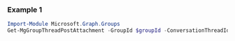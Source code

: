 ### Example 1
```powershell
Import-Module Microsoft.Graph.Groups
Get-MgGroupThreadPostAttachment -GroupId $groupId -ConversationThreadId $conversationThreadId -PostId $postId
```
